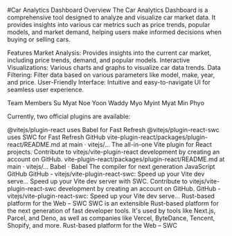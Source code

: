 #Car Analytics Dashboard
Overview
The Car Analytics Dashboard is a comprehensive tool designed to analyze and visualize car market data. It provides insights into various car metrics such as price trends, popular models, and market demand, helping users make informed decisions when buying or selling cars.

Features
Market Analysis: Provides insights into the current car market, including price trends, demand, and popular models.
Interactive Visualizations: Various charts and graphs to visualize car data trends.
Data Filtering: Filter data based on various parameters like model, make, year, and price.
User-Friendly Interface: Intuitive and easy-to-navigate UI for seamless user experience.

Team Members
Su Myat Noe
Yoon Waddy Myo Myint
Myat Min Phyo

Currently, two official plugins are available:

@vitejs/plugin-react uses Babel for Fast Refresh
@vitejs/plugin-react-swc uses SWC for Fast Refresh
GitHub
vite-plugin-react/packages/plugin-react/README.md at main · vitejs/...
The all-in-one Vite plugin for React projects. Contribute to vitejs/vite-plugin-react development by creating an account on GitHub.
vite-plugin-react/packages/plugin-react/README.md at main · vitejs/...
Babel · Babel
The compiler for next generation JavaScript
GitHub
GitHub - vitejs/vite-plugin-react-swc: Speed up your Vite dev serve...
Speed up your Vite dev server with SWC. Contribute to vitejs/vite-plugin-react-swc development by creating an account on GitHub.
GitHub - vitejs/vite-plugin-react-swc: Speed up your Vite dev serve...
Rust-based platform for the Web – SWC
SWC is an extensible Rust-based platform for the next generation of fast developer tools. It's used by tools like Next.js, Parcel, and Deno, as well as companies like Vercel, ByteDance, Tencent, Shopify, and more.
Rust-based platform for the Web – SWC
